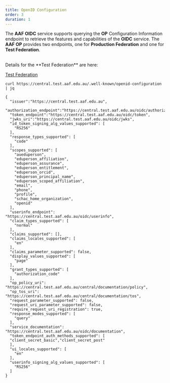 ```yaml
---
title: OpenID Configuration
order: 3
duration: 1
---
```


The **AAF OIDC** service supports querying the **OP** Configuration Information endpoint to retrieve the features and
capabilities of the **OIDC** service. The **AAF OP** provides two endpoints, one for **Production Federation** and one
for **Test Federation**.

<br>
Details for the **Test Federation** are here:

<a href="https://central.test.aaf.edu.au/.well-known/openid-configuration" class="btn btn-outline-primary mb-3">Test Federation</a>

```shell
curl https://central.test.aaf.edu.au/.well-known/openid-configuration | jq

{
  "issuer":"https://central.test.aaf.edu.au",
  "authorization_endpoint":"https://central.test.aaf.edu.au/oidc/authorize",
  "token_endpoint":"https://central.test.aaf.edu.au/oidc/token",
  "jwks_uri":"https://central.test.aaf.edu.au/oidc/jwks",
  "id_token_signing_alg_values_supported": [
    "RS256"
  ],
  "response_types_supported": [
    "code"
  ],
  "scopes_supported": [
    "aueduperson",
    "eduperson_affiliation",
    "eduperson_assurance",
    "eduperson_entitlement",
    "eduperson_orcid",
    "eduperson_principal_name",
    "eduperson_scoped_affiliation",
    "email",
    "phone",
    "profile",
    "schac_home_organization",
    "openid"
  ],
  "userinfo_endpoint": "https://central.test.aaf.edu.au/oidc/userinfo",
  "claim_types_supported": [
    "normal"
  ],
  "claims_supported": [],
  "claims_locales_supported": [
    "en"
  ],
  "claims_parameter_supported": false,
  "display_values_supported": [
    "page"
  ],
  "grant_types_supported": [
    "authorization_code"
  ],
  "op_policy_uri": "https://central.test.aaf.edu.au/central/documentation/policy",
  "op_tos_uri": "https://central.test.aaf.edu.au/central/documentation/tos",
  "request_parameter_supported": false,
  "request_uri_parameter_supported": false,
  "require_request_uri_registration": true,
  "response_modes_supported": [
    "query"
  ],
  "service_documentation": "https://central.test.aaf.edu.au/oidc/documentation",
  "token_endpoint_auth_methods_supported": [
  "client_secret_basic","client_secret_post"
  ],
  "ui_locales_supported": [
    "en"
  ],
  "userinfo_signing_alg_values_supported": [
    "RS256"
  ]
}
```